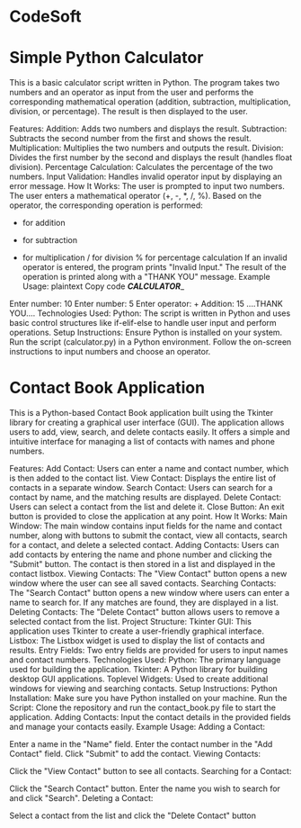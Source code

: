 # CodeSoft

# Simple Python Calculator
This is a basic calculator script written in Python. The program takes two numbers and an operator as input from the user and performs the corresponding mathematical operation (addition, subtraction, multiplication, division, or percentage). The result is then displayed to the user.

Features:
Addition: Adds two numbers and displays the result.
Subtraction: Subtracts the second number from the first and shows the result.
Multiplication: Multiplies the two numbers and outputs the result.
Division: Divides the first number by the second and displays the result (handles float division).
Percentage Calculation: Calculates the percentage of the two numbers.
Input Validation: Handles invalid operator input by displaying an error message.
How It Works:
The user is prompted to input two numbers.
The user enters a mathematical operator (+, -, *, /, %).
Based on the operator, the corresponding operation is performed:
+ for addition
- for subtraction
* for multiplication
/ for division
% for percentage calculation
If an invalid operator is entered, the program prints "Invalid Input."
The result of the operation is printed along with a "THANK YOU" message.
Example Usage:
plaintext
Copy code
_______CALCULATOR________

Enter number: 10
Enter number: 5
Enter operator: +
Addition:  15
....THANK YOU....
Technologies Used:
Python: The script is written in Python and uses basic control structures like if-elif-else to handle user input and perform operations.
Setup Instructions:
Ensure Python is installed on your system.
Run the script (calculator.py) in a Python environment.
Follow the on-screen instructions to input numbers and choose an operator.


# Contact Book Application

This is a Python-based Contact Book application built using the Tkinter library for creating a graphical user interface (GUI). The application allows users to add, view, search, and delete contacts easily. It offers a simple and intuitive interface for managing a list of contacts with names and phone numbers.

Features:
Add Contact: Users can enter a name and contact number, which is then added to the contact list.
View Contact: Displays the entire list of contacts in a separate window.
Search Contact: Users can search for a contact by name, and the matching results are displayed.
Delete Contact: Users can select a contact from the list and delete it.
Close Button: An exit button is provided to close the application at any point.
How It Works:
Main Window: The main window contains input fields for the name and contact number, along with buttons to submit the contact, view all contacts, search for a contact, and delete a selected contact.
Adding Contacts: Users can add contacts by entering the name and phone number and clicking the "Submit" button. The contact is then stored in a list and displayed in the contact listbox.
Viewing Contacts: The "View Contact" button opens a new window where the user can see all saved contacts.
Searching Contacts: The "Search Contact" button opens a new window where users can enter a name to search for. If any matches are found, they are displayed in a list.
Deleting Contacts: The "Delete Contact" button allows users to remove a selected contact from the list.
Project Structure:
Tkinter GUI: This application uses Tkinter to create a user-friendly graphical interface.
Listbox: The Listbox widget is used to display the list of contacts and results.
Entry Fields: Two entry fields are provided for users to input names and contact numbers.
Technologies Used:
Python: The primary language used for building the application.
Tkinter: A Python library for building desktop GUI applications.
Toplevel Widgets: Used to create additional windows for viewing and searching contacts.
Setup Instructions:
Python Installation: Make sure you have Python installed on your machine.
Run the Script: Clone the repository and run the contact_book.py file to start the application.
Adding Contacts: Input the contact details in the provided fields and manage your contacts easily.
Example Usage:
Adding a Contact:

Enter a name in the "Name" field.
Enter the contact number in the "Add Contact" field.
Click "Submit" to add the contact.
Viewing Contacts:

Click the "View Contact" button to see all contacts.
Searching for a Contact:

Click the "Search Contact" button.
Enter the name you wish to search for and click "Search".
Deleting a Contact:

Select a contact from the list and click the "Delete Contact" button
